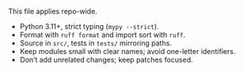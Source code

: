 This file applies repo-wide.

- Python 3.11+, strict typing (`mypy --strict`).
- Format with `ruff format` and import sort with `ruff`.
- Source in `src/`, tests in `tests/` mirroring paths.
- Keep modules small with clear names; avoid one-letter identifiers.
- Don’t add unrelated changes; keep patches focused.

